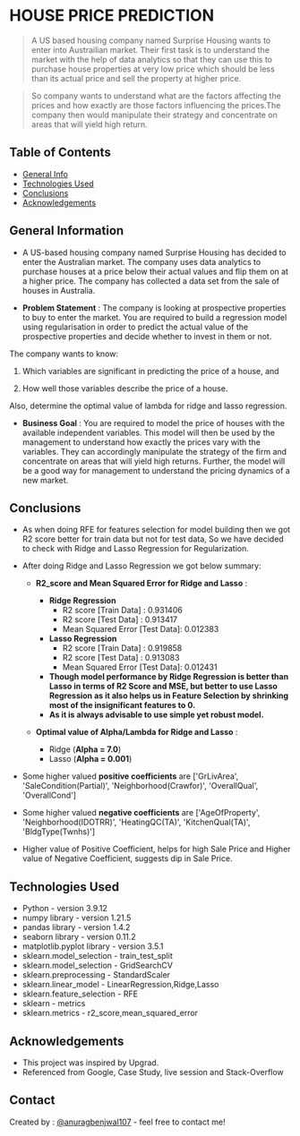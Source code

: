 # HOUSE PRICE PREDICTION
> A US based housing company named Surprise Housing wants to enter into Austrailian market. Their first task is to understand the market with the help of data analytics so that they can use this to purchase house properties at very low price which should be less than its actual price and sell the property at higher price.

> So company wants to understand what are the factors affecting the prices and how exactly are those factors influencing the prices.The company then would manipulate their strategy and concentrate on areas that will yield high return.


## Table of Contents
* [General Info](#general-information)
* [Technologies Used](#technologies-used)
* [Conclusions](#conclusions)
* [Acknowledgements](#acknowledgements)


## General Information
- A US-based housing company named Surprise Housing has decided to enter the Australian market. The company uses data analytics to purchase houses at a price below their actual values and flip them on at a higher price. The company has collected a data set from the sale of houses in Australia.

- **Problem Statement** : 
The company is looking at prospective properties to buy to enter the market. You are required to build a regression model using regularisation in order to predict the actual value of the prospective properties and decide whether to invest in them or not.

The company wants to know:

  1. Which variables are significant in predicting the price of a house, and

  2. How well those variables describe the price of a house. 

Also, determine the optimal value of lambda for ridge and lasso regression.

- **Business Goal** : 
You are required to model the price of houses with the available independent variables. This model will then be used by the management to understand how exactly the prices vary with the variables. They can accordingly manipulate the strategy of the firm and concentrate on areas that will yield high returns. Further, the model will be a good way for management to understand the pricing dynamics of a new market.


## Conclusions
- As when doing RFE for features selection for model building then we got R2 score better for train data but not for test data, So we have decided to check with Ridge and Lasso Regression for Regularization.

- After doing Ridge and Lasso Regression we got below summary:

    - **R2_score and Mean Squared Error for Ridge and Lasso** :
      - **Ridge Regression** 
          - R2 score [Train Data] :  0.931406
          - R2 score [Test Data] : 0.913417
          - Mean Squared Error [Test Data]: 0.012383
      - **Lasso Regression**
          - R2 score [Train Data] :  0.919858
          - R2 score [Test Data] : 0.913083
          - Mean Squared Error [Test Data]: 0.012431
      - **Though model performance by Ridge Regression is better than Lasso in terms of R2 Score and MSE, but better to use Lasso Regression as it also helps us in Feature Selection by shrinking most of the insignificant features to 0.**
      - **As it is always advisable to use simple yet robust model.**
   
   - **Optimal value of Alpha/Lambda for Ridge and Lasso** :
      - Ridge (**Alpha = 7.0**)
      - Lasso (**Alpha = 0.001**)
      
- Some higher valued **positive coefficients** are ['GrLivArea', 'SaleCondition(Partial)', 'Neighborhood(Crawfor)', 'OverallQual', 'OverallCond']
- Some higher valued **negative coefficients** are ['AgeOfProperty', 'Neighborhood(IDOTRR)', 'HeatingQC(TA)', 'KitchenQual(TA)', 'BldgType(Twnhs)']
- Higher value of Positive Coefficient, helps for high Sale Price and Higher value of Negative Coefficient, suggests dip in Sale Price.


## Technologies Used
- Python - version 3.9.12
- numpy library - version 1.21.5
- pandas library - version 1.4.2
- seaborn library - version 0.11.2
- matplotlib.pyplot library - version 3.5.1
- sklearn.model_selection - train_test_split
- sklearn.model_selection - GridSearchCV
- sklearn.preprocessing - StandardScaler
- sklearn.linear_model - LinearRegression,Ridge,Lasso
- sklearn.feature_selection - RFE
- sklearn - metrics
- sklearn.metrics - r2_score,mean_squared_error


## Acknowledgements
- This project was inspired by Upgrad.
- Referenced from Google, Case Study, live session and Stack-Overflow


## Contact
Created by : [@anuragbenjwal107](https://github.com/anuragbenjwal107) - feel free to contact me!
